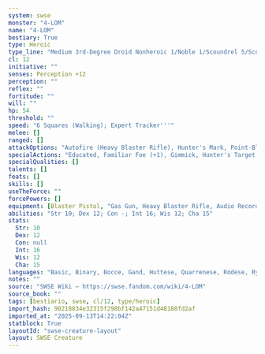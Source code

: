 ```yaml
---
system: swse
monster: "4-LOM"
name: "4-LOM"
bestiary: True
type: Heroic
type_line: "Medium 3rd-Degree Droid Nonheroic 1/Noble 1/Scoundrel 5/Scout 3/Bounty Hunter 3"
cl: 12
initiative: ""
senses: Perception +12
perception: ""
reflex: ""
fortitude: ""
will: ""
hp: 54
threshold: ""
speed: "6 Squares (Walking); Expert Tracker'''"
melee: []
ranged: []
attackOptions: "Autofire (Heavy Blaster Rifle), Hunter's Mark, Point-Blank Shot"
specialActions: "Educated, Familiar Foe (+1), Gimmick, Hunter's Target''', Knack"
specialQualities: []
talents: []
feats: []
skills: []
useTheForce: ""
forcePowers: []
equipment: [Blaster Pistol, "Gas Gun, Heavy Blaster Rifle, Audio Recorder, Datapad"]
abilities: "Str 10; Dex 12; Con -; Int 16; Wis 12; Cha 15"
stats:
  Str: 10
  Dex: 12
  Con: null
  Int: 16
  Wis: 12
  Cha: 15
languages: "Basic, Binary, Bocce, Gand, Huttese, Quarrenese, Rodese, Ryl, Shyriiwook; Translator Unit (DC 10)"
notes: ""
source: "SWSE Wiki – https://swse.fandom.com/wiki/4-LOM"
source_book: ""
tags: [bestiario, swse, cl/12, type/heroic]
import_hash: 90218834e32315f298bf142a47151d48180fd2af
imported_at: "2025-09-13T14:22:04Z"
statblock: True
layoutId: "swse-creature-layout"
layout: SWSE Creature
---
```


